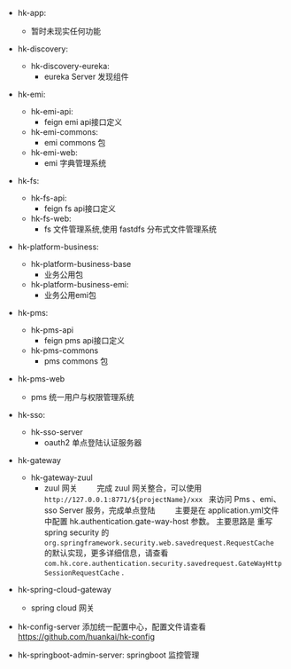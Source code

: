 - hk-app:
	- 暂时未现实任何功能

- hk-discovery:
	- hk-discovery-eureka: 
		- eureka Server 发现组件
   
- hk-emi:
	- hk-emi-api: 
		- feign emi api接口定义
	- hk-emi-commons: 
		- emi commons 包
	- hk-emi-web: 
		- emi 字典管理系统

- hk-fs:
	- hk-fs-api: 
		- feign fs api接口定义
	- hk-fs-web: 
		- fs 文件管理系统,使用 fastdfs 分布式文件管理系统

- hk-platform-business:
	- hk-platform-business-base
		- 业务公用包
	- hk-platform-business-emi:
		- 业务公用emi包

- hk-pms:
	- hk-pms-api
		-  feign pms api接口定义
	- hk-pms-commons
		-  pms commons 包

- hk-pms-web
	-  pms 统一用户与权限管理系统

- hk-sso:
	- hk-sso-server
		-  oauth2 单点登陆认证服务器

- hk-gateway
	- hk-gateway-zuul
		- zuul 网关
		  &nbsp;&nbsp;&nbsp;&nbsp;&nbsp;&nbsp;&nbsp;&nbsp;完成 zuul 网关整合，可以使用 `http://127.0.0.1:8771/${projectName}/xxx ` 来访问 Pms 、emi、 sso Server 服务，完成单点登陆
		&nbsp;&nbsp;&nbsp;&nbsp;&nbsp;&nbsp;&nbsp;&nbsp;主要是在 application.yml文件中配置 hk.authentication.gate-way-host 参数。
		主要思路是 重写spring security 的 `org.springframework.security.web.savedrequest.RequestCache` 的默认实现，更多详细信息，请查看 `com.hk.core.authentication.security.savedrequest.GateWayHttpSessionRequestCache` .

- hk-spring-cloud-gateway
	-  spring cloud 网关

- hk-config-server
添加统一配置中心，配置文件请查看  https://github.com/huankai/hk-config

- hk-springboot-admin-server:
springboot 监控管理
